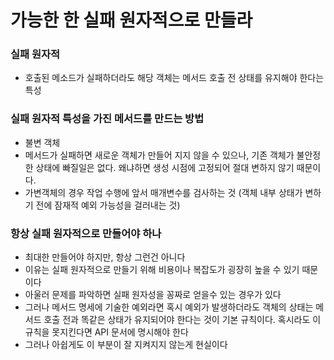 # 가능한 한 실패 원자적으로 만들라

### 실패 원자적
  - 호출된 메소드가 실패하더라도 해당 객체는 메서드 호출 전 상태를 유지해야 한다는 특성

### 실패 원자적 특성을 가진 메서드를 만드는 방법
  - 불변 객체
  - 메서드가 실패하면 새로운 객체가 만들어 지지 않을 수 있으나, 기존 객체가 불안정한 상태에 빠질일은 없다. 왜냐하면 생성 시점에 고정되어 절대 변하지 않기 때문이다.
  - 가변객체의 경우 작업 수행에 앞서 매개변수를 검사하는 것 (객체 내부 상태가 변하기 전에 잠재적 예외 가능성을 걸러내는 것)

### 항상 실패 원자적으로 만들어야 하나
  - 최대한 만들어야 하지만, 항상 그런건 아니다
  - 이유는 실패 원자적으로 만들기 위해 비용이나 복잡도가 굉장히 높을 수 있기 때문이다
  - 아울러 문제를 파악하면 실패 원자성을 꽁짜로 얻을수 있는 경우가 있다
  - 그러나 메서드 명세에 기술한 예외라면 혹시 예외가 발생하더라도 객체의 상태는 메서드 호출 전과 똑같은 상태가 유지되어야 한다는 것이 기본 규칙이다. 혹시라도 이 규칙을 못지킨다면 API 문서에 명시해야 한다
  - 그러나 아쉽게도 이 부분이 잘 지켜지지 않는게 현실이다
